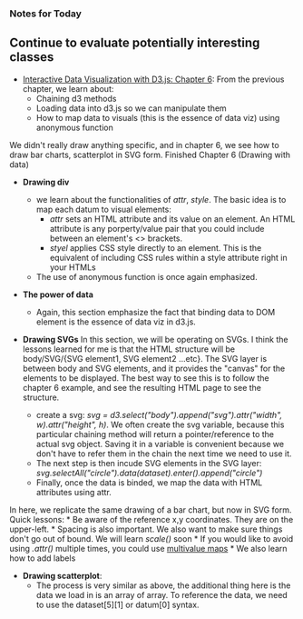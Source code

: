 ### Notes for Today

## Continue to evaluate potentially interesting classes

* [Interactive Data Visualization with D3.js: Chapter 6](http://chimera.labs.oreilly.com/books/1230000000345/ch06.html): 
From the previous chapter, we learn about:
	* Chaining d3 methods
	* Loading data into d3.js so we can manipulate them
	* How to map data to visuals (this is the essence of data viz) using anonymous function

We didn't really draw anything specific, and in chapter 6, we see how to draw bar charts, scatterplot in SVG form. Finished Chapter 6 (Drawing with data)

* **Drawing div**
	* we learn about the functionalities of _attr_, _style_. The basic idea is to map each datum to visual elements:
		* _attr_ sets an HTML attribute and its value on an element. An HTML attribute is any porperty/value pair that you could include between an element's \<\> brackets.
		* _styel_ applies CSS style directly to an element. This is the equivalent of including CSS rules within a style attribute right in your HTMLs
	* The use of anonymous function is once again emphasized.

* **The power of data**
	* Again, this section emphasize the fact that binding data to DOM element is the essence of data viz in d3.js.

* **Drawing SVGs**
In this section, we will be operating on SVGs. I think the lessons learned for me is that the HTML structure will be body/SVG/{SVG element1, SVG element2 ...etc}. The SVG layer is between body and SVG elements, and it provides the "canvas" for the elements to be displayed. The best way to see this is to follow the chapter 6 example, and see the resulting HTML page to see the structure.
	* create a svg: _svg = d3.select("body").append("svg").attr("width", w).attr("height", h)_. We often create the svg variable, because this particular chaining method will return a pointer/reference to the actual svg object. Saving it in a variable is convenient because we don't have to refer them in the chain the next time we need to use it.
	* The next step is then incude SVG elements in the SVG layer: _svg.selectAll("circle").data(dataset).enter().append("circle")_
	* Finally, once the data is binded, we map the data with HTML attributes using attr.

In here, we replicate the same drawing of a bar chart, but now in SVG form. Quick lessons:
	* Be aware of the reference x,y coordinates. They are on the upper-left.
	* Spacing is also important. We also want to make sure things don't go out of bound. We will learn _scale()_ soon
	* If you would like to avoid using _.attr()_ multiple times, you could use [multivalue maps](http://bl.ocks.org/mbostock/3305515)
	* We also learn how to add labels

* **Drawing scatterplot**: 
	* The process is very similar as above, the additional thing here is the data we load in is an array of array. To reference the data, we need to use the dataset[5][1] or datum[0] syntax.
